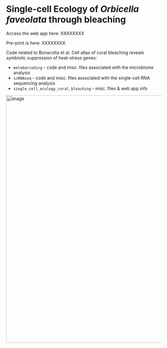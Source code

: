 # Single-cell Ecology of *Orbicella faveolata* through bleaching
Access the web app here: XXXXXXXX

Pre-print is here: XXXXXXXX

Code related to Bonacolta et al. Cell atlas of coral bleaching reveals symbiotic suppression of heat-stress genes:
  
  - `metabarcoding` - code and misc. files associated with the microbiome analysis
  - `scRNAseq` - code and misc. files associated with the single-cell RNA sequencing analysis
  - `single_cell_ecology_coral_bleaching` - misc. files & web app info

<img width="800" alt="image" src="https://github.com/user-attachments/assets/33e1cc80-8d85-4a7a-9733-89259de700ff" />


